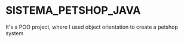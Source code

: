 # SISTEMA_PETSHOP_JAVA
It's a POO project, where I used object orientation to create a petshop system

